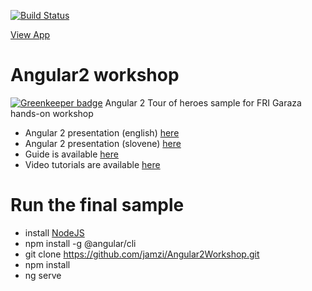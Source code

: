 [![Build Status](https://travis-ci.org/jamzi/Angular2Workshop.svg?branch=master)](https://travis-ci.org/jamzi/Angular2Workshop)
<p><a href="https://angular2workshop.firebaseapp.com/">View App</a></p>

# Angular2 workshop

[![Greenkeeper badge](https://badges.greenkeeper.io/jamzi/Angular2Workshop.svg)](https://greenkeeper.io/)
Angular 2 Tour of heroes sample for FRI Garaza hands-on workshop

* Angular 2 presentation (english) [here](https://docs.google.com/presentation/d/1b_LakxG8837AF5oQTYRvpS8kE3bIryg8LwYk3i-tUhI/edit?usp=sharing)  
* Angular 2 presentation (slovene) [here](https://docs.google.com/presentation/d/1tkJnh0PmF3lZWG_AT1CGDbLAKPhQyOO2ohUUYDM5pHc/edit?usp=sharing)  
* Guide is available [here](https://github.com/jamzi/Angular2Workshop/blob/master/GETTING_STARTED.md)
* Video tutorials are available [here](https://www.youtube.com/playlist?list=PLaux2QRFlrWym9tLsDKAkl2Eo24VDTcRZ&disable_polymer=true)

# Run the final sample 
* install [NodeJS](https://nodejs.org/en/)
* npm install -g @angular/cli
* git clone https://github.com/jamzi/Angular2Workshop.git
* npm install 
* ng serve
